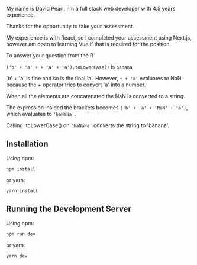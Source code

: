 My name is David Pearl, I'm a full stack web developer with 4.5 years experience.

Thanks for the opportunity to take your assessment.

My experience is with React, so I completed your assessment using Next.js, however am open to learning Vue if that is required for the position.

To answer your question from the R

`('b' + 'a' + + 'a' + 'a').toLowerCase()` is `banana`

'b' + 'a' is fine and so is the final 'a'. However, `+ + 'a'` evaluates to NaN because the + operator tries to convert 'a' into a number.

When all the elements are concatenated the NaN is converted to a string.

The expression insided the brackets becomes `('b' + 'a' + 'NaN' + 'a')`, which evaluates to `'baNaNa'`.

Calling .toLowerCase() on `'baNaNa'` converts the string to 'banana'.

## Installation

Using npm:

`npm install`

or yarn:

`yarn install`

## Running the Development Server

Using npm:

`npm run dev`

or yarn:

`yarn dev`
